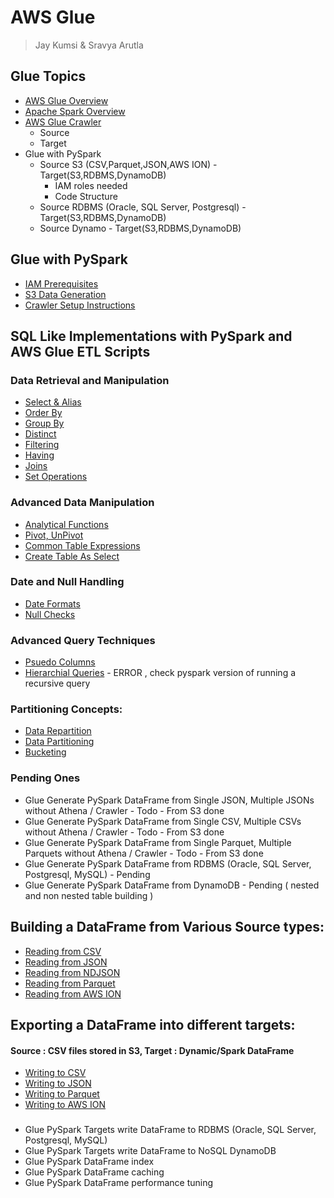 # AWS Glue
> Jay Kumsi & Sravya Arutla

## Glue Topics
* [AWS Glue Overview](Intro.md)
* [Apache Spark Overview](spark.md)
* [AWS Glue Crawler](aws-glue-crawler.md)
   * Source
   * Target
* Glue with PySpark
    * Source S3 (CSV,Parquet,JSON,AWS ION) - Target(S3,RDBMS,DynamoDB)
        * IAM roles needed
        * Code Structure
    * Source RDBMS (Oracle, SQL Server, Postgresql) - Target(S3,RDBMS,DynamoDB) 
    * Source Dynamo - Target(S3,RDBMS,DynamoDB)

## Glue with PySpark
* [IAM Prerequisites](IAM-prerequisites.md)
* [S3 Data Generation](s3-data-generation.md)
* [Crawler Setup Instructions](set-up-instructions.md)
  
## SQL Like Implementations with PySpark and AWS Glue ETL Scripts

### Data Retrieval and Manipulation

* [Select & Alias](glue-pyspark-select-alias.md)
* [Order By](glue-pyspark-orderby.md)
* [Group By](glue-pyspark-groupby.md)
* [Distinct](glue-pyspark-distinct.md)
* [Filtering](glue-pyspark-condition.md)
* [Having](glue-pyspark-having.md)
* [Joins](glue-pyspark-joins.md)
* [Set Operations](glue-pyspark-set-operations.md)

### Advanced Data Manipulation
* [Analytical Functions](glue-pyspark-analytical.md)
* [Pivot, UnPivot](glue-pyspark-pivot-unpivot.md)
* [Common Table Expressions](glue-pyspark-cte.md)
* [Create Table As Select](glue-pyspark-ctas.md)
  
### Date and Null Handling
* [Date Formats](glue-pyspark-date-formats.md)
* [Null Checks](glue-pyspark-null-checks.md)

### Advanced Query Techniques
* [Psuedo Columns](glue-pyspark-built-in-pseudo-columns.md)
* [Hierarchial Queries](glue-hierarchial-queries.md) - ERROR , check pyspark version of running a recursive query
  
### Partitioning Concepts:
* [Data Repartition](glue-repartition.md)
* [Data Partitioning](glue-s3-data-partitioning.md)
* [Bucketing](glue-bucketing.md)

### Pending Ones
* Glue Generate PySpark DataFrame from Single JSON, Multiple JSONs without Athena / Crawler - Todo - From S3 done
* Glue Generate PySpark DataFrame from Single CSV, Multiple CSVs without Athena / Crawler - Todo - From S3 done
* Glue Generate PySpark DataFrame from Single Parquet, Multiple Parquets without Athena / Crawler - Todo - From S3 done
* Glue Generate PySpark DataFrame from RDBMS (Oracle, SQL Server, Postgresql, MySQL) - Pending
* Glue Generate PySpark DataFrame from DynamoDB - Pending ( nested and non nested table building )
  
## Building a DataFrame from Various Source types:
* [Reading from CSV](read-from-csv.md)
* [Reading from JSON](read-from-json.md)
* [Reading from NDJSON](read-from-ndjson.md)
* [Reading from Parquet](read-from-parquet.md)
* [Reading from AWS ION](read-from-awsion.md)
  
## Exporting a DataFrame into different targets:
#### Source : CSV files stored in S3, Target : Dynamic/Spark DataFrame
* [Writing to CSV](write-to-csv.md)
* [Writing to JSON](write-to-json.md)
* [Writing to Parquet](write-to-parquet.md)
* [Writing to AWS ION](write-to-awsion.md)

### 
* Glue PySpark Targets write DataFrame to RDBMS (Oracle, SQL Server, Postgresql, MySQL)
* Glue PySpark Targets write DataFrame to NoSQL DynamoDB
* Glue PySpark DataFrame index
* Glue PySpark DataFrame caching
* Glue PySpark DataFrame performance tuning

